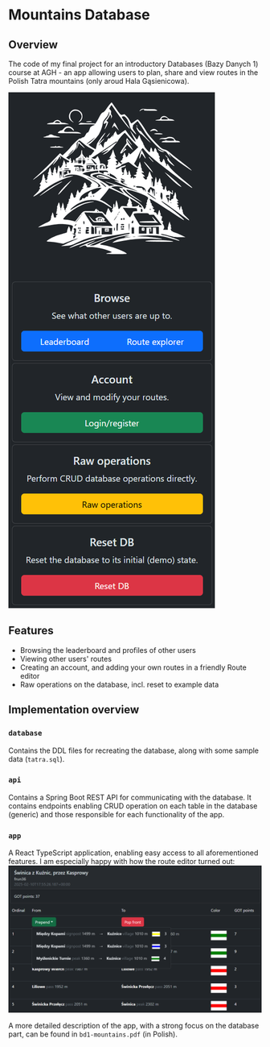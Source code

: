 # Mountains Database

## Overview
The code of my final project for an introductory Databases (Bazy Danych 1) course at AGH - an app allowing users to plan, share and view routes in the Polish Tatra mountains (only aroud Hala Gąsienicowa).

![Home page](img/home.png)

## Features
- Browsing the leaderboard and profiles of other users
- Viewing other users' routes
- Creating an account, and adding your own routes in a friendly Route editor
- Raw operations on the database, incl. reset to example data

## Implementation overview

### `database`
Contains the DDL files for recreating the database, along with some sample data (`tatra.sql`).

### `api`
Contains a Spring Boot REST API for communicating with the database. It contains endpoints enabling CRUD operation on each table in the database (generic) and those responsible for each functionality of the app.

### `app`
A React TypeScript application, enabling easy access to all aforementioned features. I am especially happy with how the route editor turned out:
![Editing a route](img/route-editor.png)


A more detailed description of the app, with a strong focus on the database part, can be found in `bd1-mountains.pdf` (in Polish).

